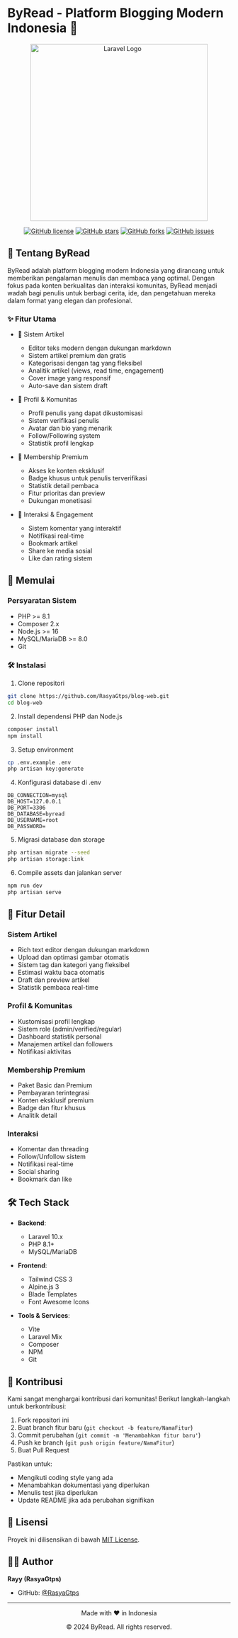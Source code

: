 # ByRead - Platform Blogging Modern Indonesia 🚀

<div align="center">
  <img src="https://raw.githubusercontent.com/laravel/art/master/logo-lockup/5%20SVG/2%20CMYK/1%20Full%20Color/laravel-logolockup-cmyk-red.svg" width="400" alt="Laravel Logo">
  
  [![GitHub license](https://img.shields.io/github/license/RasyaGtps/blog-web)](https://github.com/RasyaGtps/blog-web/blob/main/LICENSE)
  [![GitHub stars](https://img.shields.io/github/stars/RasyaGtps/blog-web)](https://github.com/RasyaGtps/blog-web/stargazers)
  [![GitHub forks](https://img.shields.io/github/forks/RasyaGtps/blog-web)](https://github.com/RasyaGtps/blog-web/network)
  [![GitHub issues](https://img.shields.io/github/issues/RasyaGtps/blog-web)](https://github.com/RasyaGtps/blog-web/issues)
</div>

## 🌟 Tentang ByRead

ByRead adalah platform blogging modern Indonesia yang dirancang untuk memberikan pengalaman menulis dan membaca yang optimal. Dengan fokus pada konten berkualitas dan interaksi komunitas, ByRead menjadi wadah bagi penulis untuk berbagi cerita, ide, dan pengetahuan mereka dalam format yang elegan dan profesional.

### ✨ Fitur Utama

- 📝 Sistem Artikel
  - Editor teks modern dengan dukungan markdown
  - Sistem artikel premium dan gratis
  - Kategorisasi dengan tag yang fleksibel
  - Analitik artikel (views, read time, engagement)
  - Cover image yang responsif
  - Auto-save dan sistem draft

- 👥 Profil & Komunitas
  - Profil penulis yang dapat dikustomisasi
  - Sistem verifikasi penulis
  - Avatar dan bio yang menarik
  - Follow/Following system
  - Statistik profil lengkap

- 💎 Membership Premium
  - Akses ke konten eksklusif
  - Badge khusus untuk penulis terverifikasi
  - Statistik detail pembaca
  - Fitur prioritas dan preview
  - Dukungan monetisasi

- 🤝 Interaksi & Engagement
  - Sistem komentar yang interaktif
  - Notifikasi real-time
  - Bookmark artikel
  - Share ke media sosial
  - Like dan rating sistem

## 🚀 Memulai

### Persyaratan Sistem

- PHP >= 8.1
- Composer 2.x
- Node.js >= 16
- MySQL/MariaDB >= 8.0
- Git

### 🛠️ Instalasi

1. Clone repositori
```bash
git clone https://github.com/RasyaGtps/blog-web.git
cd blog-web
```

2. Install dependensi PHP dan Node.js
```bash
composer install
npm install
```

3. Setup environment
```bash
cp .env.example .env
php artisan key:generate
```

4. Konfigurasi database di .env
```env
DB_CONNECTION=mysql
DB_HOST=127.0.0.1
DB_PORT=3306
DB_DATABASE=byread
DB_USERNAME=root
DB_PASSWORD=
```

5. Migrasi database dan storage
```bash
php artisan migrate --seed
php artisan storage:link
```

6. Compile assets dan jalankan server
```bash
npm run dev
php artisan serve
```

## 🎯 Fitur Detail

### Sistem Artikel
- Rich text editor dengan dukungan markdown
- Upload dan optimasi gambar otomatis
- Sistem tag dan kategori yang fleksibel
- Estimasi waktu baca otomatis
- Draft dan preview artikel
- Statistik pembaca real-time

### Profil & Komunitas
- Kustomisasi profil lengkap
- Sistem role (admin/verified/regular)
- Dashboard statistik personal
- Manajemen artikel dan followers
- Notifikasi aktivitas

### Membership Premium
- Paket Basic dan Premium
- Pembayaran terintegrasi
- Konten eksklusif premium
- Badge dan fitur khusus
- Analitik detail

### Interaksi
- Komentar dan threading
- Follow/Unfollow sistem
- Notifikasi real-time
- Social sharing
- Bookmark dan like

## 🛠️ Tech Stack

- **Backend**: 
  - Laravel 10.x
  - PHP 8.1+
  - MySQL/MariaDB

- **Frontend**: 
  - Tailwind CSS 3
  - Alpine.js 3
  - Blade Templates
  - Font Awesome Icons

- **Tools & Services**: 
  - Vite
  - Laravel Mix
  - Composer
  - NPM
  - Git

## 🤝 Kontribusi

Kami sangat menghargai kontribusi dari komunitas! Berikut langkah-langkah untuk berkontribusi:

1. Fork repositori ini
2. Buat branch fitur baru (`git checkout -b feature/NamaFitur`)
3. Commit perubahan (`git commit -m 'Menambahkan fitur baru'`)
4. Push ke branch (`git push origin feature/NamaFitur`)
5. Buat Pull Request

Pastikan untuk:
- Mengikuti coding style yang ada
- Menambahkan dokumentasi yang diperlukan
- Menulis test jika diperlukan
- Update README jika ada perubahan signifikan

## 📜 Lisensi

Proyek ini dilisensikan di bawah [MIT License](LICENSE).

## 👨‍💻 Author

**Rayy (RasyaGtps)**
- GitHub: [@RasyaGtps](https://github.com/RasyaGtps)

---

<div align="center">
  <p>Made with ❤️ in Indonesia</p>
  <p>© 2024 ByRead. All rights reserved.</p>
</div>
